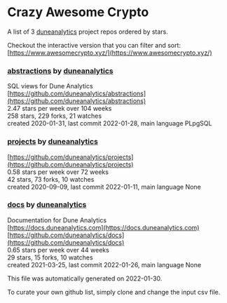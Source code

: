 # Crazy Awesome Crypto
A list of 3 [duneanalytics](https://github.com/duneanalytics) project repos ordered by stars.  

Checkout the interactive version that you can filter and sort: 
[https://www.awesomecrypto.xyz/](https://www.awesomecrypto.xyz/)  


### [abstractions](https://github.com/duneanalytics/abstractions) by [duneanalytics](https://github.com/duneanalytics)  
SQL views for Dune Analytics  
[https://github.com/duneanalytics/abstractions](https://github.com/duneanalytics/abstractions)  
2.47 stars per week over 104 weeks  
258 stars, 229 forks, 21 watches  
created 2020-01-31, last commit 2022-01-28, main language PLpgSQL  


### [projects](https://github.com/duneanalytics/projects) by [duneanalytics](https://github.com/duneanalytics)  
  
[https://github.com/duneanalytics/projects](https://github.com/duneanalytics/projects)  
0.58 stars per week over 72 weeks  
42 stars, 73 forks, 10 watches  
created 2020-09-09, last commit 2022-01-11, main language None  


### [docs](https://github.com/duneanalytics/docs) by [duneanalytics](https://github.com/duneanalytics)  
Documentation for Dune Analytics  
[https://docs.duneanalytics.com](https://docs.duneanalytics.com)  
[https://github.com/duneanalytics/docs](https://github.com/duneanalytics/docs)  
0.65 stars per week over 44 weeks  
29 stars, 15 forks, 10 watches  
created 2021-03-25, last commit 2022-01-26, main language None  


This file was automatically generated on 2022-01-30.  

To curate your own github list, simply clone and change the input csv file.  